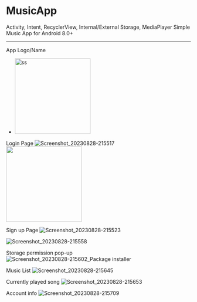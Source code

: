 # MusicApp
 Activity, Intent, RecyclerView, Internal/External Storage, MediaPlayer
 Simple Music App for Android 8.0+

***
App Logo/Name
* <img width="206" alt="ss" src="https://github.com/gulsoy83/MusicApp/assets/46426033/17c2ef55-0ed3-4f85-ba9f-ea7dcea0b0c3">

Login Page
![Screenshot_20230828-215517](https://github.com/gulsoy83/MusicApp/assets/46426033/341a397f-4958-40a7-ac93-9a48a8df1486)
<img src="https://github.com/gulsoy83/MusicApp/assets/46426033/341a397f-4958-40a7-ac93-9a48a8df1486" width="206" />

Sign up Page
![Screenshot_20230828-215523](https://github.com/gulsoy83/MusicApp/assets/46426033/3d46af50-6fb7-466c-bc2e-011acea8e63a)

![Screenshot_20230828-215558](https://github.com/gulsoy83/MusicApp/assets/46426033/1b33ed02-7d77-452c-bb1e-6500f8e0b51c)

Storage permission pop-up
![Screenshot_20230828-215602_Package installer](https://github.com/gulsoy83/MusicApp/assets/46426033/c7701ee7-f911-44b6-82e3-c53f03e7bc12)

Music List
![Screenshot_20230828-215645](https://github.com/gulsoy83/MusicApp/assets/46426033/583cb3cf-5f2d-46c6-9e20-9bb02908b148)

Currently played song
![Screenshot_20230828-215653](https://github.com/gulsoy83/MusicApp/assets/46426033/ca425726-a56d-4154-b57e-cb446bbac759)

Account info
![Screenshot_20230828-215709](https://github.com/gulsoy83/MusicApp/assets/46426033/b33fa545-106c-4782-8922-e2fe55a59407)


